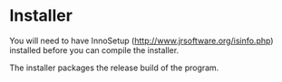 ﻿# Installer

You will need to have InnoSetup (http://www.jrsoftware.org/isinfo.php) installed before
you can compile the installer.

The installer packages the release build of the program.